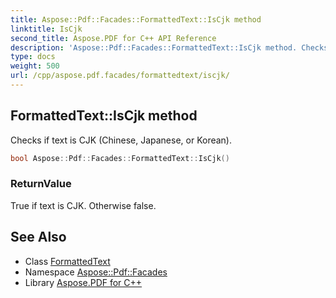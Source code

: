 ```yaml
---
title: Aspose::Pdf::Facades::FormattedText::IsCjk method
linktitle: IsCjk
second_title: Aspose.PDF for C++ API Reference
description: 'Aspose::Pdf::Facades::FormattedText::IsCjk method. Checks if text is CJK (Chinese, Japanese, or Korean) in C++.'
type: docs
weight: 500
url: /cpp/aspose.pdf.facades/formattedtext/iscjk/
---
```

## FormattedText::IsCjk method


Checks if text is CJK (Chinese, Japanese, or Korean).

```cpp
bool Aspose::Pdf::Facades::FormattedText::IsCjk()
```


### ReturnValue

True if text is CJK. Otherwise false.

## See Also

* Class [FormattedText](../)
* Namespace [Aspose::Pdf::Facades](../../)
* Library [Aspose.PDF for C++](../../../)
